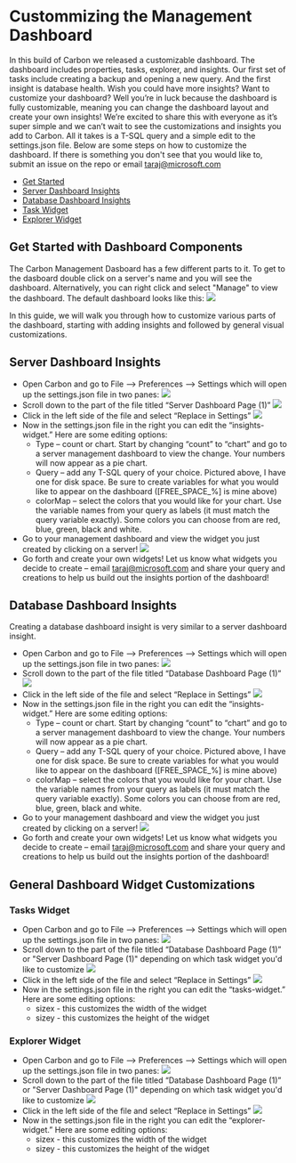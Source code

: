 # Custommizing the Management Dashboard
In this build of Carbon we released a customizable dashboard. The dashboard includes properties, tasks, explorer, and insights. Our first set of tasks include creating a backup and opening a new query. And the first insight is database health. Wish you could have more insights? Want to customize your dashboard? Well you’re in luck because the dashboard is fully customizable, meaning you can change the dashboard layout and create your own insights! We’re excited to share this with everyone as it’s super simple and we can’t wait to see the customizations and insights you add to Carbon. All it takes is a T-SQL query and a simple edit to the settings.json file. Below are some steps on how to customize the dashboard. If there is something you don't see that you would like to, submit an issue on the repo or email taraj@microsoft.com

- [Get Started](#get-started-with-dashboard-componenets)
- [Server Dashboard Insights](#server-dashboard-insights)
- [Database Dashboard Insights](#database-dashboard-insights)
- [Task Widget](#tasks-widget)
- [Explorer Widget](#explorer-widget)

## Get Started with Dashboard Components
The Carbon Management Dasboard has a few different parts to it. To get to the dasboard double click on a server's name and you will see the dashboard. Alternatively, you can right click and select "Manage" to view the dashboard. The default dashboard looks like this:
![](../images/dashboard_manage.jpg)

In this guide, we will walk you through how to customize various parts of the dashboard, starting with adding insights and followed by general visual customizations.

## Server Dashboard Insights
-	Open Carbon and go to File --> Preferences --> Settings which will open up the settings.json file in two panes:
 ![](../images/insights_1.jpg)
-	Scroll down to the part of the file titled “Server Dashboard Page (1)”
 ![](../images/insights_2.jpg)
-	Click in the left side of the file and select “Replace in Settings”
 ![](../images/insights_3.jpg)
-	Now in the settings.json file in the right you can edit the “insights-widget.” Here are some editing options:
	- Type – count or chart. Start by changing “count” to “chart” and go to a server management dashboard to view the change. Your numbers will now appear as a pie chart.
	- Query – add any T-SQL query of your choice. Pictured above, I have one for disk space. Be sure to create variables for what you would like to appear on the dashboard ([FREE_SPACE_%] is mine above)
	- colorMap – select the colors that you would like for your chart. Use the variable names from your query as labels (it must match the query variable exactly). Some colors you can choose from are red, blue, green, black and white.
-	Go to your management dashboard and view the widget you just created by clicking on a server!
 ![](../images/insights_4.jpg)
-	Go forth and create your own widgets! Let us know what widgets you decide to create – email taraj@microsoft.com and share your query and creations to help us build out the insights portion of the dashboard!

## Database Dashboard Insights
Creating a database dashboard insight is very similar to a server dashboard insight.
-	Open Carbon and go to File --> Preferences --> Settings which will open up the settings.json file in two panes:
 ![](../images/insights_1.jpg)
-	Scroll down to the part of the file titled “Database  Dashboard Page (1)”
 ![](../images/insights_2.jpg)
-	Click in the left side of the file and select “Replace in Settings”
 ![](../images/insights_3.jpg)
-	Now in the settings.json file in the right you can edit the “insights-widget.” Here are some editing options:
	- Type – count or chart. Start by changing “count” to “chart” and go to a server management dashboard to view the change. Your numbers will now appear as a pie chart.
	- Query – add any T-SQL query of your choice. Pictured above, I have one for disk space. Be sure to create variables for what you would like to appear on the dashboard ([FREE_SPACE_%] is mine above)
	- colorMap – select the colors that you would like for your chart. Use the variable names from your query as labels (it must match the query variable exactly). Some colors you can choose from are red, blue, green, black and white.
-	Go to your management dashboard and view the widget you just created by clicking on a server!
 ![](../images/insights_4.jpg)
-	Go forth and create your own widgets! Let us know what widgets you decide to create – email taraj@microsoft.com and share your query and creations to help us build out the insights portion of the dashboard!

## General Dashboard Widget Customizations
### Tasks Widget
-	Open Carbon and go to File --> Preferences --> Settings which will open up the settings.json file in two panes:
 ![](../images/insights_1.jpg)
-	Scroll down to the part of the file titled “Database  Dashboard Page (1)” or "Server Dashboard Page (1)" depending on which task widget you'd like to customize
 ![](../images/insights_2.jpg)
-	Click in the left side of the file and select “Replace in Settings”
 ![](../images/insights_3.jpg)
-	Now in the settings.json file in the right you can edit the “tasks-widget.” Here are some editing options:
	- sizex - this customizes the width of the widget
	- sizey - this customizes the height of the widget

### Explorer Widget
-	Open Carbon and go to File --> Preferences --> Settings which will open up the settings.json file in two panes:
 ![](../images/insights_1.jpg)
-	Scroll down to the part of the file titled “Database  Dashboard Page (1)” or "Server Dashboard Page (1)" depending on which task widget you'd like to customize
 ![](../images/insights_2.jpg)
-	Click in the left side of the file and select “Replace in Settings”
 ![](../images/insights_3.jpg)
-	Now in the settings.json file in the right you can edit the “explorer-widget.” Here are some editing options:
	- sizex - this customizes the width of the widget
	- sizey - this customizes the height of the widget
